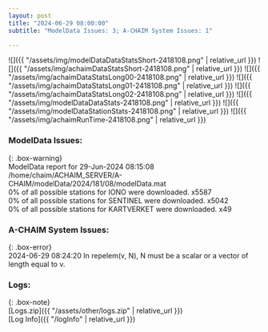 ```yaml
---
layout: post
title: "2024-06-29 08:00:00"
subtitle: "ModelData Issues: 3; A-CHAIM System Issues: 1"

---
```


![]({{ "/assets/img/modelDataDataStatsShort-2418108.png" | relative_url }})
![]({{ "/assets/img/achaimDataStatsShort-2418108.png" | relative_url }})
![]({{ "/assets/img/achaimDataStatsLong00-2418108.png" | relative_url }})
![]({{ "/assets/img/achaimDataStatsLong01-2418108.png" | relative_url }})
![]({{ "/assets/img/achaimDataStatsLong02-2418108.png" | relative_url }})
![]({{ "/assets/img/modelDataDataStats-2418108.png" | relative_url }})
![]({{ "/assets/img/modelDataStationStats-2418108.png" | relative_url }})
![]({{ "/assets/img/achaimRunTime-2418108.png" | relative_url }})


### ModelData Issues:  
  
{: .box-warning}  
 ModelData report for 29-Jun-2024 08:15:08   
 /home/chaim/ACHAIM_SERVER/A-CHAIM/modelData/2024/181/08/modelData.mat   
 0% of all possible stations for IONO were downloaded. x5587   
 0% of all possible stations for SENTINEL were downloaded. x5042   
 0% of all possible stations for KARTVERKET were downloaded. x49   
  
### A-CHAIM System Issues:  
  
{: .box-error}  
2024-06-29 08:24:20 In repelem(v, N), N must be a scalar or a vector of length equal to v.  

### Logs:  
  
{: .box-note}  
[Logs.zip]({{ "/assets/other/logs.zip" | relative_url }})  
[Log Info]({{ "/logInfo" | relative_url }})  
